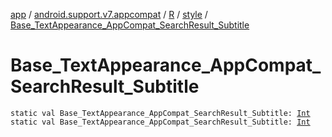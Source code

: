 [app](../../../index.md) / [android.support.v7.appcompat](../../index.md) / [R](../index.md) / [style](index.md) / [Base_TextAppearance_AppCompat_SearchResult_Subtitle](.)

# Base_TextAppearance_AppCompat_SearchResult_Subtitle

`static val Base_TextAppearance_AppCompat_SearchResult_Subtitle: `[`Int`](https://kotlinlang.org/api/latest/jvm/stdlib/kotlin/-int/index.html)
`static val Base_TextAppearance_AppCompat_SearchResult_Subtitle: `[`Int`](https://kotlinlang.org/api/latest/jvm/stdlib/kotlin/-int/index.html)